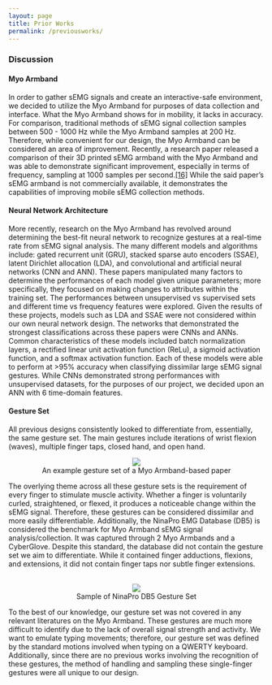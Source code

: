 ```yaml
---
layout: page
title: Prior Works
permalink: /previousworks/
---
```

<html>
  <body>
    <h3>Discussion</h3>
    <h4>Myo Armband</h4>
    <p>In order to gather sEMG signals and create an interactive-safe environment, we decided to utilize the Myo Armband for purposes of data collection and interface. What the Myo Armband shows for in mobility, it lacks in accuracy. For comparison, traditional methods of sEMG signal collection samples between 500 - 1000 Hz while the Myo Armband samples at 200 Hz. Therefore, while convenient for our design, the Myo Armband can be considered an area of improvement. Recently, a research paper released a comparison of their 3D printed sEMG armband with the Myo Armband and was able to demonstrate significant improvement, especially in terms of frequency, sampling at 1000 samples per second.<a href = "https://www.ncbi.nlm.nih.gov/pmc/articles/PMC6631507/">[16]</a> While the said paper’s sEMG armband is not commercially available, it demonstrates the capabilities of improving mobile sEMG collection methods. </p>
    <h4>Neural Network Architecture</h4>
      <p>More recently, research on the Myo Armband has revolved around determining the best-fit neural network to recognize gestures at a real-time rate from sEMG signal analysis. The many different models and algorithms include: gated recurrent unit (GRU), stacked sparse auto encoders (SSAE), latent Dirichlet allocation (LDA), and convolutional and artificial neural networks (CNN and ANN). These papers manipulated many factors to determine the performances of each model given unique parameters; more specifically, they focused on making changes to attributes within the training set. The performances between unsupervised vs supervised sets and different time vs frequency features were explored. Given the results of these projects,  models such as LDA and SSAE were not considered within our own neural network design. The networks that demonstrated the strongest classifications across these papers were CNNs and ANNs. Common characteristics of these models included batch normalization layers, a rectified linear unit activation function (ReLu), a sigmoid activation function, and a softmax activation function. Each of these models were able to perform at >95% accuracy when classifying dissimilar large sEMG signal gestures. While CNNs demonstrated strong performances with unsupervised datasets, for the purposes of our project, we decided upon an ANN with 6 time-domain features. </p>
    <h4>Gesture Set</h4>
      <p>All previous designs consistently looked to differentiate from, essentially, the same gesture set. The main gestures include iterations of wrist flexion (waves), multiple finger taps, closed hand, and open hand.
      <center><figure>
          <img class = "size" src="https://miro.medium.com/max/2604/1*9uvS5j1EZXdQuIoqyb5syA.jpeg" style="max-width:50%;">
          <center><figcaption>An example gesture set of a Myo Armband-based paper</figcaption></center>
      </figure></center>
      The overlying theme across all these gesture sets is the requirement of every finger to stimulate muscle activity. Whether a finger is voluntarily curled, straightened, or flexed, it produces a noticeable change within the sEMG signal. Therefore, these gestures can be considered dissimilar and more easily differentiable. Additionally, the NinaPro EMG Database (DB5) is considered the benchmark for Myo Armband sEMG signal analysis/collection. It was captured through 2 Myo Armbands and a CyberGlove. Despite this standard, the database did not contain the gesture set we aim to differentiate. While it contained finger adductions, flexions, and extensions, it did not contain finger taps nor subtle finger extensions.<br><br>
        <center><figure>
          <img class = "size" src="https://scontent-lax3-1.xx.fbcdn.net/v/t1.15752-9/78897174_2502457970041635_8298641929936044032_n.png?_nc_cat=105&_nc_ohc=VcKPuBineZ4AQlTJ9m0MeFfQLj928v7Jx_MBHOtQrMEOLhernxKm0vzUQ&_nc_ht=scontent-lax3-1.xx&oh=a28408005391d30f0242fa1c4dd8e592&oe=5E7896DA" style="max-width:50%;">
          <center><figcaption>Sample of NinaPro DB5 Gesture Set</figcaption></center>
      </figure></center>
To the best of our knowledge, our gesture set was not covered in any relevant literatures on the Myo Armband. These gestures are much more difficult to identify due to the lack of overall signal strength and activity. We want to emulate typing movements; therefore, our gesture set was defined by the standard motions involved when typing on a QWERTY keyboard. Additionally, since there are no previous works involving the recognition of these gestures, the method of handling and sampling these single-finger gestures were all unique to our design.</p>
  </body>
</html>
